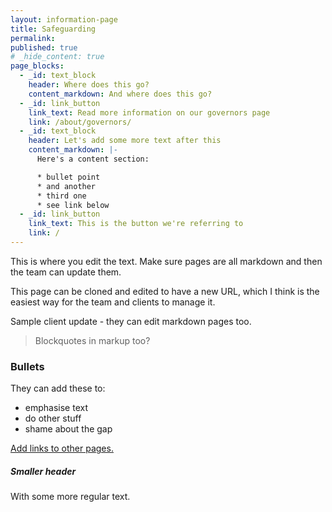 ```yaml
---
layout: information-page
title: Safeguarding
permalink:
published: true
# _hide_content: true
page_blocks:
  - _id: text_block
    header: Where does this go?
    content_markdown: And where does this go?
  - _id: link_button
    link_text: Read more information on our governors page
    link: /about/governors/
  - _id: text_block
    header: Let's add some more text after this
    content_markdown: |-
      Here's a content section:

      * bullet point
      * and another
      * third one
      * see link below
  - _id: link_button
    link_text: This is the button we're referring to
    link: /
---
```


This is where you edit the text. Make sure pages are all markdown and then the team can update them.

This page can be cloned and edited to have a new URL, which I think is the easiest way for the team and clients to manage it.

Sample client update - they can edit markdown pages too.

> Blockquotes in markup too?

### Bullets

They can add these to:

* emphasise text
* do other stuff
* shame about the gap

[Add links to other pages.](/about/governors/)

##### Smaller header

With some more regular text.
